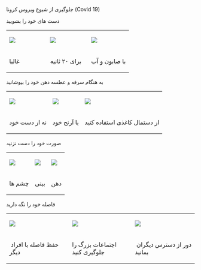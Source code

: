 جلوگیری از شیوع ویروس کرونا (Covid 19)

دست های خود را بشویید

<span id="t.1493971ff233b7cde26d9d3c9895f27164b1ed8e"></span><span
id="t.0"></span>

<table>
<colgroup>
<col style="width: 33%" />
<col style="width: 33%" />
<col style="width: 33%" />
</colgroup>
<tbody>
<tr class="odd">
<td><p><span><img src="https://lh4.googleusercontent.com/6lBTiYJzEQYlWBvco6G7eiKh6r6HJzfogHvLGrahcMtTt_xM1SiY83qJ_cOEwyQWfvOqhYNnfJ5ElkmPpcdPCLrdTQy9XhZbeH1yrmskxxB_ER7pIeoSRYv0Sh01h7RmdwP1Y6zk" /></span></p></td>
<td><p><span><img src="https://lh3.googleusercontent.com/JR49xLXDI4paxJLeBKOEQ40wO25AYrQ618sP0O8pF7pIItByqFcyR2fYOO-iAVnYx2WcP_uK9wCTmg9GSbHmdDESWDyvBzuPegz2iq6q0C_MtKM098t0ruuDIgKGVyN7hRKmM2hW" /></span></p></td>
<td><p><span><img src="https://lh4.googleusercontent.com/rzkkGIY3uIfnJHNjWZl4Gx9vFx6m8qHQCiTMmZMfJAc7dxed2JIBi9reoSz1wMkLR-_DD_Y-PMImVxFsefUxEzBA8hG5bpXWMiE0MrDBYYXbz0cBVQWYXT-NurydXiX2C_nk2J_s" /></span></p></td>
</tr>
<tr class="even">
<td><p><span>غالبا</span></p>
<p><span></span></p></td>
<td><p><span>برای ۲۰ </span><span>ثانیه</span></p></td>
<td><p><span>با صابون و آب</span></p></td>
</tr>
</tbody>
</table>

به هنگام سرفه و عطسه دهن خود را بپوشانید

<span id="t.dbdb511affd92fda515163215c54165aa433b03e"></span><span
id="t.1"></span>

<table>
<tbody>
<tr class="odd">
<td><p><span><img src="https://lh5.googleusercontent.com/R2Nes5_TXOGdwNt2jCUlNCX-siTziauifj1ZVHycAHkKrP0lyOgLPcoSwxpB8RteP0HUFhqfuXRMyrldNoIdkAERPnDLicuoZJ1Vwxb3apKvMh8IuMGvXavfx-YZxtmL7ZT8Vx0W" /></span></p></td>
<td><p><span><img src="https://lh4.googleusercontent.com/kkn7TUg9l8-1xY7oR4cHWuPfIrZYvxM1LASe_Kta68RDgJ2VGCVhPzfCVl0147FE4MrdA5V8-LLVbrkw_9cn1Bt0VxKeCC4u3KKNRoIHUyAvRFQvkinPYROPkGckbD-XOOitJ7F4" /></span></p></td>
<td><p><span><img src="https://lh5.googleusercontent.com/olXHwu5wI8zlDddChLn8XIc2nsgIx96n5nmDge60tth0DfG0PqO5HpDe2_oWNEWojAzdC4and55cyEUwcbTfA3DLT31qysqKCXdEgx-0-NJ5aeMFVNNllkmQwUpu-YOEr4tsNMEJ" /></span></p></td>
</tr>
<tr class="even">
<td><p><span>نه از دست خود</span></p></td>
<td><p><span>یا </span><span>آرنج خود</span></p></td>
<td><p><span>از </span><span>دستمال کاغذی استفاده کنید</span></p></td>
</tr>
</tbody>
</table>

صورت خود را دست نزنید

<span id="t.974992e4e27d164603c2ae7935f75d4d969a462b"></span><span
id="t.2"></span>

<table>
<tbody>
<tr class="odd">
<td><p><span><img src="https://lh5.googleusercontent.com/8TDFmYdScWzBEJ7lkHc-qEGIhC-oGo8na5SCvTJ_P--91cbVn7qZBNuX2g71oLsXR4KaK5dORhTHZFliM-H8oycGRQ4BWcvz6S9zbHwGVV-TTd6q7WgWycT-2zUH5217rcenxBhq" /></span></p></td>
<td><p><span><img src="https://lh4.googleusercontent.com/tJZYHP324TqQP6l8AOq7ifO0yb4PeYVS88LEghSBe4Q-Y93EsfBewO1R_kW44iom4mXvac_RNeYBrxwij3gqeo-wswu5jhnGgafRF7qL9rUeeSnZg3V8VLwIXMe0FjGWWQTTGHKB" /></span></p></td>
<td><p><span><img src="https://lh6.googleusercontent.com/W6K6ddTDnS8AuYeJkPllrAizrowy21JZdxXPzSWwAGXkLb9Kgi0Bxzvgyn5xaNCwcP_ToP2Uu0AGkH5WBQVh97q5URQOoL6GguadZNo6dL8CIc6CDcOqnYArUbEJV7HAUHeclL4Y" /></span></p></td>
</tr>
<tr class="even">
<td><p><span>چشم ها</span></p></td>
<td><p><span>بینی</span></p></td>
<td><p><span>دهن</span></p></td>
</tr>
</tbody>
</table>

فاصله خود را نگه دارید

<span id="t.5f57e5fd7aba31bbbd8aa56218e4a5a44261fa42"></span><span
id="t.3"></span>

<table>
<colgroup>
<col style="width: 33%" />
<col style="width: 33%" />
<col style="width: 33%" />
</colgroup>
<tbody>
<tr class="odd">
<td><p><span><img src="https://lh3.googleusercontent.com/1ewAv4zRBNDZR3JmyREdWc2cy9gupVfs-PZNiyYHeTJ3q1QsGX1EPDF7oq72x-r9V3_Dm9cdDUdkjHoiDnpMBOj84J69RWR1tr1KmPGjAVJjBTvtzAuoG6LUtYhJeTyi0vJLO9Il" /></span></p></td>
<td><p><span><img src="https://lh4.googleusercontent.com/begVQFrqkcgHWsyl5u_7hLwL3kvVJc2aFy0gaflmDjUuvh7-Bz7de7PhD-Z2yHTqzll5hpneeCv5rVPlwXOALMPsD73tYMETF8ph3RL6i7J6U_VtIYtbk3FzJapiv2xZPimWTeCL" /></span></p></td>
<td><p><span><img src="https://lh4.googleusercontent.com/bkTaZwKDAbZi5vOqrS4u4Jk4H25AlZgS0QZUBiWEx4Y8TRnCjEfshGvVMA1xDQJV3DoIARSwY1m81uTXJEGyg4beJSRMbRNbe_goIttHM-ryDbU-DawTdL0mAWGqDOAoy3fLHc6p" /></span></p></td>
</tr>
<tr class="even">
<td><p><span> حفظ فاصله با افراد دیگر</span></p>
<p><span></span></p></td>
<td><p><span>اجتماعات بزرگ را جلوگیری کنید</span></p>
<p><span></span></p></td>
<td><p><span> دور از دسترس دیگران بمانید</span></p></td>
</tr>
</tbody>
</table>
